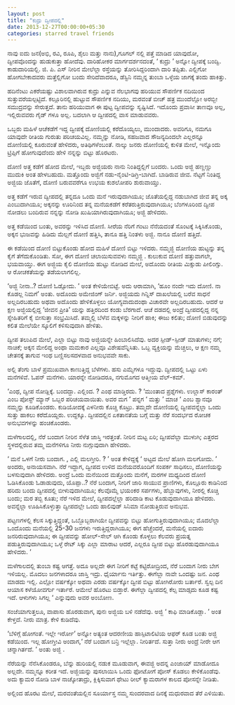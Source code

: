 ```yaml
---
layout: post
title: "ಕುದ್ರು ದ್ವೀಪದಲ್ಲಿ"
date: 2013-12-27T00:00:00+05:30
categories: starred travel friends
---
```

ನಾವು ಐದು ಜನ(ಅಭಿ, ರವಿ, ರೂಪಿ, ಶೈಲು ಮತ್ತು ನಾನು),ಗೂಗಲ್ ನಲ್ಲಿ ಪತ್ತೆ ಮಾಡಿದ
ಯಾವುದೋ, ದ್ವೀಪವೊಂದನ್ನು ಹುಡುಕುತ್ತಾ ಹೋದೆವು. ದಾರಿಹೋಕರ ಮಾರ್ಗದರ್ಶನದಂತೆ, ‘
ಕುದ್ರು ’ ಅನ್ನೋ ದ್ವೀಪಕ್ಕೆ ಬಂದ್ವಿ. ಕಾಡುದಾರಿಯಲ್ಲಿ. ಜಿ. ಪಿ. ಎಸ್ ನೀರಿನ
ಮೇಲೆಲ್ಲಾ ರಸ್ತೆಯನ್ನು ತೋರಿಸಿದ್ದರಿಂದಾಗಿ ದಾರಿ ತಪ್ಪಿತು. ಎಲ್ಲಿಗೋ ಹೋಗಬೇಕಾದವರು
ಮತ್ತೆಲ್ಲಿಗೋ ಬಂದು ಸೇರಿದೆವಾದರೂ, ಡೆಸ್ಟಿನಿ ನಮ್ಮನ್ನ ತುಂಬಾ ಒಳ್ಳೆಯ ಜಾಗಕ್ಕೆ ತಂದು
ಹಾಕಿತ್ತು.
<!--more-->
ಹದಿನೆಂಟು ಎಕರೆಯಷ್ಟು ವಿಶಾಲವಾಗಿರುವ ಕುದ್ರು ಎನ್ನುವ ನೆಲಭಾಗವು ಹರಿಯುವ ಸೌಪರ್ಣಿಕ
ನದಿಯಿಂದ ಸುತ್ತುವರೆಯಲ್ಪಟ್ಟಿದೆ. ಕಲ್ಲೂರಿನಲ್ಲಿ ಹುಟ್ಟುವ ಸೌಪರ್ಣಿಕ ನದಿಯು, ಮರವಂತೆ
ಬೀಚ್ ಹತ್ರ ಮುಂದೆಲ್ಲೋ ಅರಬ್ಬೀ ಸಮುದ್ರವನ್ನು ಸೇರುತ್ತದೆ. ತಾನು ಹರಿಯುವಾಗ ಈ ಪುಟ್ಟ
ದ್ವೀಪವನ್ನು ಸೃಷ್ಟಿಸಿದೆ. ಇದೊಂದು ಪ್ರವಾಸೀ ತಾಣವೂ ಅಲ್ಲ, ಇಲ್ಲಿರುವವರು ಗೈಡ್ ಗಳೂ
ಅಲ್ಲ. ಬದಲಾಗಿ ಆ ದ್ವೀಪದಲ್ಲಿ ವಾಸ ಮಾಡುವವರು.

ಒಬ್ಬರು ಮಹಿಳೆ ಆಚೆಕಡೆಗೆ ಇದ್ದ ದ್ವೀಪಕ್ಕೆ ದೋಣಿಯಲ್ಲಿ ಕರೆದೊಯ್ಯಲು, ಮುಂದಾದರು.
ಅವರಿಗೂ, ನಮಗೂ ಯಾವುದೇ ರೀತಿಯ ಗುರುತು ಪರಿಚಯವಿಲ್ಲ. ನಮ್ಮನ್ನು ನೋಡಿ, ಸಹಜವಾದ
ಸೌಜನ್ಯದಿಂದಲೇ ಎಲ್ಲರನ್ನೂ ದೋಣಿಯಲ್ಲಿ ಕೂರುವಂತೆ ಹೇಳಿದರು, ಅತಿಥಿಗಳೆಂಬಂತೆ. ನಾಲ್ಕು
ಜನರು ದೋಣಿಯಲ್ಲಿ ಕುಳಿತ ಮೇಲೆ, ಇನ್ನೊಂದು ಟ್ರಿಪ್ಪಿಗೆ ಹೋಗುವುದೆಂದು ಹೇಳಿ ನನ್ನನ್ನು
ಬಿಟ್ಟು ಹೊರಟರು.

ದೋಣಿ ಅತ್ತ ಕಡೆಗೆ ಹೋದ ಮೇಲೆ, ಇಬ್ಬರು ಅಜ್ಜಿಯರು ನಾನು ನಿಂತಿದ್ದಲ್ಲಿಗೆ ಬಂದರು.
ಒಂದು ಅಜ್ಜಿ ಹಣ್ಣಣ್ಣು ಮುದುಕಿ ಅಂತ ಹೇಳಬಹುದು. ಮತ್ತೊಂದು ಅಜ್ಜಿಗೆ
ನಡು-ನೈಂಟಿ-ಡಿಗ್ರಿ-ಬಾಗಿದೆ. ಬಾಡಿರುವ ಜೀವ. ನೆಟ್ಟಗೆ ನಿಂತಿದ್ದ ಅಜ್ಜಿಯ ಜೊತೆಗೆ,
ದೋಣಿ ಬರುವವರೆಗೂ ಉಭಯ ಕುಶಲೋಪರಿ ಶುರುವಾಯ್ತು.

ಅತ್ತ ಕಡೆಗೆ ಇರುವ ದ್ವೀಪದಲ್ಲಿ ತನ್ನದೂ ಒಂದು ಮನೆ ಇರುವುದಾಗಿಯೂ; ಜೊತೆಯಲ್ಲಿದ್ದ
ನಡುಬಾಗಿದ ಜೀವ ತನ್ನ ಅಕ್ಕ ಎಂಬುದಾಗಿಯೂ; ಅಕ್ಕನನ್ನು ಊರಿನಿಂದ ತನ್ನ ಮನೆಯಕಡೆಗೆ
ಕರೆತರುತ್ತಿರುವುದಾಗಿಯೂ; ಬೆಂಗಳೂರಿಂದ ದ್ವೀಪ ನೋಡಲು ಬಂದಿರುವ ನನ್ನನ್ನು ನೋಡಿ
ಖುಷಿಯಾಗಿರುವುದಾಗಿಯೂ; ಅಜ್ಜಿ ಹೇಳಿದರು.

ಅತ್ತ ಕಡೆಯಿಂದ ಬಂತು, ಅವರನ್ನು ಇಳಿಸಿದ ದೋಣಿ. ಸೀರೆಯ ನೆರಿಗೆ ಗಂಟು ನೆನೆಯದಂತೆ
ಸೊಂಟಕ್ಕೆ ಸಿಕ್ಕಿಸಿಕೊಂಡು, ಅಕ್ಕನ ಭುಜವನ್ನು ಹಿಡಿದು ಮೆಲ್ಲಗೆ ದೋಣಿ ಹತ್ತಿಸಿ, ತಾನೂ
ಹತ್ತಿ ನಿಂತಳು ಅಜ್ಜಿ. ನಾನೂ ದೋಣಿ ಹತ್ತಿದೆ.

ಈ ಕಡೆಯಿಂದ ದೋಣಿ ಬಿಟ್ಟುಕೊಂಡು ಹೋದ ಮಹಿಳೆ ದೋಣಿ ಬಿಟ್ಟು ಇಳಿದರು. ನಮ್ಮಜ್ಜಿ ದೋಣಿಯ
ಹುಟ್ಟನ್ನು ತನ್ನ ಕೈಗೆ ತೆಗೆದುಕೊಂಡಿತು. ಸೋ, ಈಗ ದೋಣಿ ಚಲಾಯಿಸುವವಳು ನಮ್ಮಜ್ಜಿ .
ಕುಲುಕುವ ದೋಣಿ ಹತ್ತುವಾಗಲೇ, ಭಯವಾಯ್ತು. ಈಗ ಅಜ್ಜಿಯ ಕೈಲಿ ದೋಣಿಯ ಹುಟ್ಟು ನೋಡಿದ
ಮೇಲೆ, ಅದೊಂದು ರೀತಿಯ ಮಿಕ್ಸುಡು ಪೀಲಿಂಗ್ಸು. ಆ ರೋಚಕತೆಯನ್ನು ತಡೆಯಲಾಗಲಿಲ್ಲ.

‘ಅಜ್ಜಿ ನೀನಾ..? ದೋಣಿ ಓಡ್ಸೋದು. ’ ಅಂತ ಕೇಳಿಯೇಬಿಟ್ಟೆ. ಅದು ಆರಾಮಾಗಿ, ‘ಹೂಂ ನಂದೇ
ಇದು ದೋಣಿ. ನಾ ಕೊಡಲ್ಲ ನಿಮಗೆ’ ಅಂತು. ಅದೊಂದು ಅಮೇಜಿಂಗ್ ಜರ್ನಿ. ಅಜ್ಜಿಯದು
ಗಿನ್ನಿಸ್ ದಾಖಲೆಯಲ್ಲಿ ಬರೆವ ಸಾಧನೆ ಅಲ್ಲದಿರಬಹುದು ಅಥವಾ ಅದೊಂದು ಹೇಳಿಕೊಳ್ಳಲು
ಯೋಗ್ಯವಾದುದಂಥಾ ವಿಚಾರವೇ ಅಲ್ಲದಿರಬಹುದು. ಆದರೆ ಆ ಕ್ಷಣ ಅಜ್ಜಿಯಲ್ಲಿದ್ದ ‘ಜೀವನ
ಪ್ರೀತಿ’ ಯನ್ನು ಹತ್ತಿರದಿಂದ ಕಂಡು ಬೆರಗಾದೆ. ಆಚೆ ದಡದಲ್ಲಿ ಅಂದ್ರೆ ದ್ವೀಪದಲ್ಲಿದ್ದ
ನನ್ನ ಸ್ನೇಹಿತರಿಗೆ ಕೈ ಬೀಸುತ್ತಾ ಸಂಭ್ರಮಿಸಿದೆ. ತಮ್ಮಲ್ಲಿ ಬೆಳೆವ ಮಕ್ಕಳನ್ನು
ನೀರಿಗೆ ಹಾಕಿ; ಈಜು ಕಲಿತು; ದೋಣಿ ಬಿಡುವುದನ್ನು ಕಲಿತ ಮೇಲೆಯೇ ಸ್ಕೂಲಿಗೆ
ಕಳಿಸುವುದಾಗಿ ಹೇಳಿತು.

ದ್ವೀಪ ತಲುಪಿದ ಮೇಲೆ, ಎಲ್ಲಾ ಬಿಟ್ಟು ನಾವು ಅಜ್ಜಿಯನ್ನೇ ಹಿಂಬಾಲಿಸಿದೆವು. ಅದರ
ಸ್ಪೀಡ್-ಸ್ಪೀಡ್ ಮಾತುಗಳು; ನಗೆ; ನಾಚಿಕೆ; ಅಕ್ಕನ ಮೇಲಿದ್ದ ಅಂಥಾ ಮಮಕಾರ ಎಲ್ಲವೂ
ವಿಶೇಷವೆನ್ನಿಸಿತು. ಒಬ್ಬ ವ್ಯಕ್ತಿಯನ್ನು ಮೆಚ್ಚಲು, ಆ ಕ್ಷಣ ನಮ್ಮ ಚೇತನಕ್ಕೆ ತಾಗುವ
ಇಂಥ ಬಣ್ಣಿಸಲಸದಳವಾದ ಅನುಭವವೇ ಸಾಕು.

ಅಲ್ಲಿ ತೆಂಗು ಬಾಳೆ ಪ್ರಮುಖವಾಗಿ ಕಾಣುತ್ತಿದ್ದ ಬೆಳೆಗಳು. ಹಸು ಎಮ್ಮೆಗಳೂ ಇದ್ದುವು.
ದ್ವೀಪದಲ್ಲಿ ಒಟ್ಟು ಏಳು ಮನೆಗಳಿವೆ. ಓಪನ್ ಮನೆಗಳು. ಯಾರನ್ನೇ ನೋಡಿದರೂ, ನಗುಮೊಗದ
ಆತ್ಮೀಯ ವೆಲ್-ಕಮ್.

‘ಎಂಥ, ದ್ವೀಪ ನೋಡ್ಲಿಕ್ಕೆ. ಬಂದದ್ದಾ. ಎಲ್ಲಿಂದ. ? ಎಂಥ ಮಾಡ್ತಿರದು. ? ‘ಮುಂತಾದ
ಪ್ರಶ್ನೆಗಳು. ಉಲ್ಲಾಸ್ ಕಾರಂತ್ ಎಂಬ ಪೋಸ್ಟ್ ಮ್ಯಾನ್ ಒಬ್ಬರ ಪರಿಚಯವಾಯಿತು. ಅವರ ಮಗ ’
ಪನ್ನಗ ‘ ಮತ್ತು ’ ಮಾಚ ‘ ಎಂಬ ಶ್ವಾನವೂ ನಮ್ಮನ್ನು ಕೂಡಿಕೊಂಡರು. ಕುಡಿಯೋದಕ್ಕೆ
ಎಳನೀರು ಕೊಚ್ಚಿ ಕೊಟ್ರು. ತಮ್ಮದೇ ದೋಣಿಯಲ್ಲಿ ದ್ವೀಪವನ್ನೆಲ್ಲಾ ಒಂದು ಸುತ್ತು ಹಾಕಲು
ಕರೆದೊಯ್ದರು. ಉದ್ದಕ್ಕೂ. ದ್ವೀಪದಲ್ಲಿನ ಏಕತಾನತೆಯ ಬಗ್ಗೆ ಮತ್ತು ನೆರೆ ಸಂದರ್ಭದ ರೋಚಕ
ಅನುಭವಗಳನ್ನು ಹಂಚಿಕೊಂಡರು.

ಮಳೆಗಾಲದಲ್ಲಿ, ನೆರೆ ಬಂದಾಗ ನೀರಿನ ಸೆಳೆತ ಜಾಸ್ತಿ ಇರತ್ತಂತೆ. ನೀರಿನ ಮಟ್ಟ ಏರಿ;
ದ್ವೀಪವೆಲ್ಲಾ ಮುಳುಗಿ; ಎತ್ತರದ ಸ್ಥಳದಲ್ಲಿರುವ ತಮ್ಮ ಮನೆಗಳಿಗೂ ನೀರು ನುಗ್ಗುವುದಾಗಿ
ಹೇಳಿದರು.

‘ ಮನೆ ಒಳಗೆ ನೀರು ಬಂದಾಗ. , ಎಲ್ಲಿ ಮಲಗ್ತೀರಿ. ? ’ ಅಂತ ಕೇಳಿದ್ದಕ್ಕೆ ‘ ಅಟ್ಟದ
ಮೇಲೆ ಹೋಗಿ ಮಲಗೋದು. ’ ಅಂದರು, ಅನಾಯಸವಾಗಿ. ನೆರೆ ಇದ್ದಾಗ, ದ್ವೀಪದ ಉಳಿದ
ಮನೆಯವರೊಂದಿಗೆ ಸಂಪರ್ಕ ಸಾಧಿಸಲು, ದೋಣಿಯನ್ನು ಬಳಸುವುದಾಗಿ ಹೇಳಿದರು. ಅಂದ್ರೆ ಒಂದು
ಮನೆಯಿಂದ ಮತ್ತೊಂದು ಮನೆಗೆ, ಮರಗಳ ಮಧ್ಯದಿಂದ ದೋಣಿ ಓಡಿಸಿಕೊಂಡು ಓಡಾಡುವುದು,
ಯೊಪ್ಪಾ..? ನೆರೆ ಬಂದಾಗ, ನೀರಿಗೆ ಜಾರಿ ಸಾಯುವ ಪ್ರಾಣಿಗಳು, ಕೊಲ್ಲೂರು ಕಾಡಿನಿಂದ
ಹರಿದು ಬಂದು ದ್ವೀಪದಲ್ಲಿ ಬೀಳುವುದಾಗಿಯೂ; ಕೆಲವೊಮ್ಮೆ ಭಯಂಕರ ಸರ್ಪಗಳು,
ಹೆಬ್ಬಾವುಗಳು, ನೀರಲ್ಲಿ ಕೊಚ್ಚಿ ಬಂದು; ಮರ ತಬ್ಬಿ ಕೂತು; ನೆರೆ ಇಳಿದ ಮೇಲೆ,
ದ್ವೀಪದಲ್ಲೆಲ್ಲಾ ಹರಿದಾಡಿ ಕಾಟ ಕೊಡುವುದಾಗಿಯೂ ಹೇಳಿದರು. ಅವನ್ನೆಲ್ಲಾ
ಊಹಿಸಿಕೊಳ್ಳುತ್ತಾ ದ್ವೀಪದಲ್ಲೇ ಒಂದು ಹಾಲಿವುಡ್ ಸಿನಿಮಾ ನೋಡುತ್ತಿರುವ ಅನುಭವ.

ಪಟ್ಟಣಗಳಲ್ಲಿ ಕೆಲಸ ಸಿಕ್ಕುತ್ತಿದ್ದಂತೆ, ಒಬ್ಬೊಬ್ಬರಾಗಿಯೇ ದ್ವೀಪವನ್ನು ಬಿಟ್ಟು
ಹೋಗುತ್ತಿರುವುದಾಗಿಯೂ; ಮೊದಲೆಲ್ಲಾ ಒಂದೊಂದು ಮನೆಯಲ್ಲಿ 25-30 ಜನಗಳು
ಇರುತ್ತಿದ್ದರಾಗಿಯೂ; ಈಗ ಹೆಚ್ಚೆಂದರೆ, ಮನೆಯಲ್ಲಿ ಐದಾರು ಜನರಿರುವುದಾಗಿಯೂ; ಈ
ದ್ವೀಪವನ್ನು ಹೋಲ್-ಸೇಲ್ ಆಗಿ ಕೊಂಡು ಕೊಳ್ಳಲು ಕೆಲವರು ಪ್ರಯತ್ನ ಪಡುತ್ತಿರುವುದಾಗಿಯೂ;
ಒಳ್ಳೆ ರೇಟ್ ಸಿಕ್ಕು ಎಲ್ಲಾ ಮಾರಾಟ ಆದರೆ, ಎಲ್ಲರೂ ದ್ವೀಪ ಬಿಟ್ಟು ಹೊರಡುವುದಾಗಿಯೂ
ಹೇಳಿದರು. ’

ಮಳೆಗಾಲದಲ್ಲಿ ತುಂಬಾ ಕಷ್ಟ ಆಗತ್ತೆ. ಅದೂ ಅಲ್ಲದೇ ಈಗ ನೀರಿಗೆ ಕಟ್ಟೆ ಕಟ್ಟಿರೋದ್ರಿಂದ,
ನೆರೆ ಬಂದಾಗ ನೀರು ಬೇಗ ಇಳಿಯಲ್ಲ. ಮೊದಲು ಜನಗಳಾದರೂ ಜಾಸ್ತಿ ಇದ್ರು. ಧೈರ್ಯಾನು
ಇರ್ತಿತ್ತು. ಈಗೆಲ್ಲಾ ನಾವೇ ಒಂದಷ್ಟು ಜನ. ಎಂಥ ಮಾಡದು ಇಲ್ಲಿ. ಎಲ್ಲೋ ವರ್ಷಕ್ಕೋ ಅಥವಾ
ಎರಡು ವರ್ಷಕ್ಕೋ ದ್ವೀಪ ಬಿಟ್ಟು ಹೋಗಿರೋರು ಬರ್ತಾರೆ. ಸ್ವಲ್ಪ ದಿನ ಆಯಾಸ ಕಳೆಯೋವರ್ಗು
ಇರ್ತಾರೆ. ಆಮೇಲೆ ಹೊರಟು ಬಿಡ್ತಾರೆ. ಈಗೆಲ್ಲಾ ದ್ವೀಪದಲ್ಲಿ ಕೆಲ್ಸ ಮಾಡ್ಸದು ಕೂಡ ಕಷ್ಟ
ಇದೆ. ಆಳುಗಳು ಸಿಗಲ್ಲ ‘ ಎನ್ನುವುದು ಅವರ ಅಂಬೋಣ.

ಸಂಜೆಯಾಗುತ್ತಲೂ, ವಾಪಾಸು ಹೊರಡುವಾಗ, ಪುನಃ ಅಜ್ಜಿಯ ಬಳಿ ನಡೆದೆವು. ಅಜ್ಜಿ ‘ ಕಾಫಿ
ಮಾಡಿಕೊಡ್ಲಾ. ’ ಅಂತ ಕೇಳ್ತದೆ. ನೀರು ಮಾತ್ರ. ಕೇಳಿ ಕುಡಿದೆವು.

‘ಬೆಳಿಗ್ಗೆ ಹೋಗಂತೆ. ಇಲ್ಲೇ ಇರ್ರೋ’ ಅನ್ನೋ ಅತ್ಯಂತ ಆದರಣೀಯ ಹಾಸ್ಪಿಟಾಲಿಟಿಯ ಆಫರ್
ಕೂಡ ಬಂತು ಅಜ್ಜಿ ಕಡೆಯಿಂದ. ಇಲ್ಲ ಹೋಗ್ತೀವಿ ಅಂದಾಗ,‘ ನೆರೆ ಬಂದಾಗ ಬನ್ರಿ
ಇಲ್ಲೆಲ್ಲಾ. ನೀರಿರ್ತದೆ. ಸುತ್ತಾ ನೀರು ಅಂದ್ರೆ ನೀರೇ ಆಗ ಚನ್ನಾಗಿರ್ತದೆ. ’ ಅಂತು
ಅಜ್ಜಿ .

ನೆರೆಯನ್ನು ನೆನೆಸಿಕೊಂಡರೂ, ಬೆನ್ನು ಹುರಿಯಲ್ಲಿ ನಡುಕ ಮೂಡುವಾಗ, ಈವಜ್ಜಿ ಅದನ್ನ
ಎಂಜಾಯ್ ಮಾಡೋದೂ ಅಲ್ಲದೇ. ನಮ್ಮನ್ನೂ ಕರೀತ ಇದೆ. ಅಜ್ಜಿಯನ್ನು ಪುಸಲಾಯಿಸಿ ಒಂದು
ಫೋಟೋಗೆ ಪೋಸ್ ಕೊಡಲು ಕೇಳಿಕೊಂಡೆವು. ಅದು ಕ್ಯಾಮರ ನೋಡಿ ಬಾಳ ನಾಚ್ಕೋತಾದ್ರು,
ಕ್ಲಿಕ್ಕಿಸುವಾಗ ಥೇಟು ರೀಲ್ ಕ್ಯಾಮರಾಗಳ ಕಾಲದ ಪೋಸನ್ನೇ ನೀಡಿತು.

ಅಲ್ಲಿಂದ ಹೊರಟ ಮೇಲೆ, ಮರವಂತೆಯಲ್ಲಿನ ಸೂರ್ಯಾಸ್ತ ನಮ್ಮ ಸುಂದರವಾದ ದಿನಕ್ಕೆ ಮಧುರವಾದ
ತೆರೆ ಎಳಿಯಿತು.